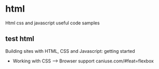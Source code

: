 # html
Html css and javascript useful code samples


## test html
Building sites with HTML, CSS and Javascript: getting started
- Working with CSS --> Browser support caniuse.com/#feat=flexbox
